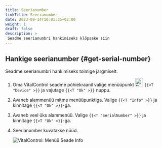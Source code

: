 ```yaml
---
title: Seerianumber
linkTitle: Seerianumber
date: 2023-09-14T10:01:35+02:00
weight: 1
draft: false
description: >
 Seadme seerianumbri hankimiseks klõpsake siin
---
```

## Hankige seerianumber {#get-serial-number}

Seadme seerianumbri hankimiseks toimige järgmiselt:

1. Oma VitalControl seadme põhiekraanil valige menüüpunkt <img src="/icons/device.svg" width="25" align="bottom" alt="Device" />  `{{<T "Device" >}}` ja vajutage `{{<T "Ok" >}}` nuppu.

2. Avaneb alammenüü mitme menüüpunktiga. Valige `{{<T "Info" >}}` ja kinnitage `{{<T "Ok" >}}`-ga.

3. Avaneb veel üks alammenüü. Valige `{{<T "SerialNumber" >}}` ja kinnitage `{{<T "Ok" >}}`-ga.

4. Seerianumber kuvatakse nüüd.

   ![VitalControl: Menüü Seade Info](../images/serialnumber.png "Hankige seerianumber")


